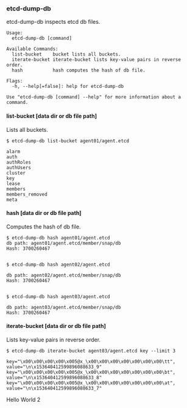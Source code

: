 ### etcd-dump-db

etcd-dump-db inspects etcd db files.

```
Usage:
  etcd-dump-db [command]

Available Commands:
  list-bucket    bucket lists all buckets.
  iterate-bucket iterate-bucket lists key-value pairs in reverse order.
  hash           hash computes the hash of db file.

Flags:
  -h, --help[=false]: help for etcd-dump-db

Use "etcd-dump-db [command] --help" for more information about a command.
```


#### list-bucket [data dir or db file path]

Lists all buckets.

```
$ etcd-dump-db list-bucket agent01/agent.etcd

alarm
auth
authRoles
authUsers
cluster
key
lease
members
members_removed
meta
```


#### hash [data dir or db file path]

Computes the hash of db file.

```
$ etcd-dump-db hash agent01/agent.etcd
db path: agent01/agent.etcd/member/snap/db
Hash: 3700260467


$ etcd-dump-db hash agent02/agent.etcd

db path: agent02/agent.etcd/member/snap/db
Hash: 3700260467


$ etcd-dump-db hash agent03/agent.etcd

db path: agent03/agent.etcd/member/snap/db
Hash: 3700260467
```


#### iterate-bucket [data dir or db file path]

Lists key-value pairs in reverse order.

```
$ etcd-dump-db iterate-bucket agent03/agent.etcd key --limit 3

key="\x00\x00\x00\x00\x005@x_\x00\x00\x00\x00\x00\x00\x00\tt", value="\n\x153640412599896088633_9"
key="\x00\x00\x00\x00\x005@x_\x00\x00\x00\x00\x00\x00\x00\bt", value="\n\x153640412599896088633_8"
key="\x00\x00\x00\x00\x005@x_\x00\x00\x00\x00\x00\x00\x00\at", value="\n\x153640412599896088633_7"
```
Hello World 2
